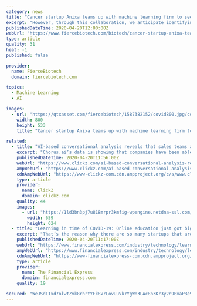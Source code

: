 ```yaml
---
category: news
title: "Cancer startup Anixa teams up with machine learning firm to seek out COVID-19 hopefuls"
excerpt: "However, through this collaboration, we anticipate identifying multiple drug candidates in as little as six months’ time. To do this, we will utilize advanced computational methods, machine learning and molecular modeling techniques to perform in silico screening of over 1.2 billion compounds to evaluate if any could disrupt one of two key en ..."
publishedDateTime: 2020-04-20T12:00:00Z
webUrl: "https://www.fiercebiotech.com/biotech/cancer-startup-anixa-teams-up-machine-learning-firm-to-seek-out-covid-19-hopefuls"
type: article
quality: 31
heat: -1
published: false

provider:
  name: FierceBiotech
  domain: fiercebiotech.com

topics:
  - Machine Learning
  - AI

images:
  - url: "https://qtxasset.com/fiercebiotech/1587382152/covid800.jpg/covid800.jpg?Hh4jqyKb6sKkDFuYIn80nxOO4Ve93TET"
    width: 800
    height: 533
    title: "Cancer startup Anixa teams up with machine learning firm to seek out COVID-19 hopefuls"

related:
  - title: "AI-based conversational analysis reveals that sales teams are holding steady in spite of COVID-19"
    excerpt: "Chorus.ai’s data is showing that companies have been able to maintain sales. In fact, in many verticals such as the collaboration space, sales are up about 30% versus baseline and they’re up over 70% compared to pre-COVID-19 levels. Another key data point—over 60% of all calls start with a COVID-19 reference led by the sales rep."
    publishedDateTime: 2020-04-20T11:56:00Z
    webUrl: "https://www.clickz.com/ai-based-conversational-analysis-reveals-that-sales-teams-are-holding-steady-in-spite-of-covid-19/261221/"
    ampWebUrl: "https://www.clickz.com/ai-based-conversational-analysis-reveals-that-sales-teams-are-holding-steady-in-spite-of-covid-19/261221/amp/"
    cdnAmpWebUrl: "https://www-clickz-com.cdn.ampproject.org/c/s/www.clickz.com/ai-based-conversational-analysis-reveals-that-sales-teams-are-holding-steady-in-spite-of-covid-19/261221/amp/"
    type: article
    provider:
      name: ClickZ
      domain: clickz.com
    quality: 44
    images:
      - url: "https://1ld3bn3pj7u818mrpr3kmfig-wpengine.netdna-ssl.com/wp-content/uploads/2020/04/041320a.jpg"
        width: 659
        height: 624
  - title: "Learning in time of COVID-19: Online education just got bigger, here’s how Amazon Web Services is making it better"
    excerpt: "That’s the reason why there are so many startups that are building on AWS. It’s really that easy to get started. When startups start thinking about the next level, and if they want to specialize, say in artificial intelligence and machine learning, with offerings like Amazon SageMaker, they can get started on machine learning without even k ..."
    publishedDateTime: 2020-04-20T11:17:00Z
    webUrl: "https://www.financialexpress.com/industry/technology/learning-in-time-of-covid-19-online-education-just-got-bigger-heres-how-amazon-web-services-is-making-it-better/1934188/"
    ampWebUrl: "https://www.financialexpress.com/industry/technology/learning-in-time-of-covid-19-online-education-just-got-bigger-heres-how-amazon-web-services-is-making-it-better/1934188/lite/"
    cdnAmpWebUrl: "https://www-financialexpress-com.cdn.ampproject.org/c/s/www.financialexpress.com/industry/technology/learning-in-time-of-covid-19-online-education-just-got-bigger-heres-how-amazon-web-services-is-making-it-better/1934188/lite/"
    type: article
    provider:
      name: The Financial Express
      domain: financialexpress.com
    quality: 19

secured: "WeJSdI1xd7olwtZvk8rhrtYFk8VrLovUuVk7YgWn3LAc8n3Kr3y2n9BxaPBe9ppPlWAULbUmvhwSB+HZT2nQuisuaH0l6YyTcYJOySvJt0WYnthmf6BCoc1ru1dVrlVlv7cw2cIq1bIDpgEEijkHakehEUFISqu2OeglEG8xx7S8YHEkexRzw1J1iSS5zeH0ss4sjJmHLRztyHEJE1Yl1uWi3krDPSY79twdI1Fpt95eG+GL7b5TNlj5qIRS877/D8MjCVM4Xz4UKt30cSXzVJ7IQcZm8B3zdgpoAotVada6bwNklZYSo79RibYXZz6c;Q7GywozITmfdxCObsWDoBA=="
---
```


